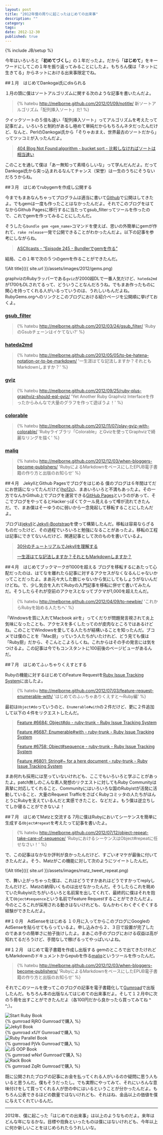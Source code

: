 ```yaml
---
layout: post
title: "2012年僕の周りに起こったはじめての出来事"
description: ""
category: 
tags: 
date: 2012-12-30
published: true
---
```

{% include JB/setup %}

今年はいろいろと「**初めてづくし**」の１年だったよ。だから「**はじめて**」をキーワードにしてこの１年を振り返ってみることにしたよ。もちろん僕は「ネットに生きてる」からネットにおける出来事限定でね。

##１月　はじめてDankogai氏にdisられる

１月の頭に僕はソートアルゴリズムに関する次のような記事を書いたんだよ。

> {% hatebu  http://melborne.github.com/2012/01/09/notitle/ 新ソートアルゴリズム「配列挿入ソート」だ! %}

クイックソートの５倍も速い「配列挿入ソート」ってアルゴリズムを考えたって記事だよ。いろいろと制約があるし極めて単純だからもちろんネタだったんだけど、なんと、PerlのDankogai氏から「そりゃおまえ、世界最古のソートだから」ってツッコミが入ったんだよ。

> [404 Blog Not Found:algorithm - bucket sort - 比較しなければソートは相当速い](http://blog.livedoor.jp/dankogai/archives/51764496.html '404 Blog Not Found:algorithm - bucket sort - 比較しなければソートは相当速い')

このことを通して僕は「あー無知って素晴らしいな」って学んだんだよ。だってDankogai氏から突っ込まれるなんてチャンス（栄誉）は一生のうちにそうないだろうからね。

##３月　はじめてrubygemを作成し公開する

今までもまあなんちゃってプログラムは適当に書いて[Github](https://github.com/melborne 'melborne')で公開はしてきたよ。でもgemは一度も作ったことはなかったんだよ。それでこのブログをはてなからGithub Pagesに移行するに当たってgsub_filterってツールを作ったので、これでgemを作ってみることにしたんだ。

そうしたら`bundle gem <gem_name>`コマンドを使えば、思いの外簡単にgemが作れて、`rake release`一発で公開できることがわかったんだよ。以下の記事を参考にしながらね。

> [ASCIIcasts - “Episode 245 - Bundlerでgemを作る”](http://ja.asciicasts.com/episodes/245-new-gem-with-bundler 'ASCIIcasts - “Episode 245 - Bundlerでgemを作る”')

結局、この１年で次の５つのgemを作ることができたんだ。


![Alt title]({{ site.url }}/assets/images/2012/gems.png)

graphvizのRubyラッパーである`gviz`が2000超DLで一番人気だけど、`hateda2md`が1700もDLされてるって、どういうことなんだろうね。でもまあ作ったものに関心を持ってくれる人がいるっていうのは、うれしいもんだよね。RubyGems.orgへのリンクとこのブログにおける紹介ページを公開順に挙げておくよ。

### [gsub_filter](https://rubygems.org/gems/gsub_filter 'gsub_filter | RubyGems.org | your community gem host')
> 
> {% hatebu http://melborne.github.com/2012/03/24/gsub_filter/ 'RubyのGsubチェーンはイケてない?' %}

### [hateda2md](https://rubygems.org/gems/hateda2md 'hateda2md | RubyGems.org | your community gem host')
> 
> {% hatebu http://melborne.github.com/2012/05/05/to-be-hatena-notation-or-to-be-markdown/ '一生涯はてな記法しますか？それともMarkdownしますか？' %}


### [gviz](https://rubygems.org/gems/gviz 'gviz | RubyGems.org | your community gem host')
> 
> {% hatebu http://melborne.github.com/2012/09/25/ruby-plus-graphviz-should-eql-gviz/ 'Yet Another Ruby Graphviz Interfaceを作ったからみんなで大量のグラフを作って遊ぼうよ！' %}

### [colorable](https://rubygems.org/gems/colorable 'colorable | RubyGems.org | your community gem host')
> 
> {% hatebu http://melborne.github.com/2012/11/07/play-gviz-with-colorable/ 'Rubyライブラリ「Colorable」とGvizを使ってGraphvizで綺麗なリングを描く' %}

### [maliq](https://rubygems.org/gems/maliq 'maliq | RubyGems.org | your community gem host')
> 
> {% hatebu http://melborne.github.com/2012/12/03/when-bloggers-become-publishers/ 'RubyによるMarkdownをベースにしたEPUB電子書籍の作り方と出版のお知らせ' %}


##４月　JekyllとGithub Pagesでブログをはじめる
僕のブログは６年間はてだにお世話になってたんだけど([hp12c](http://d.hatena.ne.jp/keyesberry/ 'hp12c'))、まあいろいろと不満もあったよ。その一方でなんかGithub上でブログを運営できる[GitHub Pages](http://pages.github.com/ 'GitHub Pages')というのがあって、そこでブログをやってるとHackerっぽくてクール見えるって噂が流れてきたんだ。で、まあ僕はそーゆうのに弱いから一念発起して移転することにしたんだよ。

ブログは[jekyll](http://jekyllrb.com/ 'jekyll')と[Jekyll-Bootstrap](http://jekyllbootstrap.com/ 'Blogging with Jekyll Tutorial | Jekyll-Bootstrap')を使って構築したんだ。移転は容易ならざるものだったけど、その過程でいろいろと勉強になることがあったよ。移転の工程は記事にできてないんだけど、関連記事として次のものを書いているよ。

> [30分のチュートリアルでJekyllを理解する](http://melborne.github.com/2012/05/13/first-step-of-jekyll/ '30分のチュートリアルでJekyllを理解する')
> 
> [一生涯はてな記法しますか？それともMarkdownしますか？](http://melborne.github.com/2012/05/05/to-be-hatena-notation-or-to-be-markdown/ '一生涯はてな記法しますか？それともMarkdownしますか？')

##４月　はじめてブックマークが1000を超える
ブログを移転するにあたって心配だったのは、はてなを離れたら記事に対するアクセスがなくなるんじゃないかってことだったよ。まあ元々大した数じゃないから気にしてもしょうがないんだけどね。で、少し気合を入れてRubyの入門記事を移転に併せて書いてみたんだ。そうしたらそれが空前のアクセスとなってブクマが1,000を超えたんだ。

> {% hatebu http://melborne.github.com/2012/04/09/to-newbie/ 'これからRubyを始める人たちへ' %}

「Windowsを質に入れてMacbook airを」ってくだりが問題発言視されて炎上気味になったことも、アクセスを多くしたってのが皮肉なところではあるけどね。このことでWindowsを愛してる人たちが結構いることを知ったんだ。ブコメでは僕のことを「Mac厨」っていう人たちがいたけれど、どう見ても僕は「Ruby厨」だから、そこんとこよろしくね。これからはその手の発言には気をつけるよ。この記事は今でもコンスタントに100前後のページビューがあるんだ。

##７月　はじめてふぃちゃりくえすとする

Rubyの機能に対するはじめてのFeature Requestを[Ruby Issue Tracking System](http://bugs.ruby-lang.org/projects/ruby?jump=issues '概要 - Ruby - Ruby Issue Tracking System')に出したよ。

> {% hatebu http://melborne.github.com/2012/07/03/feature-request-enumerable-with/ 'はじめてのふぃちゃありくえすと〜Ruby編' %}

最初は`Object#do`っていうのと、`Enumerable#with`の２件だけど、更に２件追加して以下の４件をリクエストしたんだ。

> [Feature #6684: Object#do - ruby-trunk - Ruby Issue Tracking System](http://bugs.ruby-lang.org/issues/6684 'Feature #6684: Object#do - ruby-trunk - Ruby Issue Tracking System')
> 
> [Feature #6687: Enumerable#with - ruby-trunk - Ruby Issue Tracking System](http://bugs.ruby-lang.org/issues/6687#change-28453 'Feature #6687: Enumerable#with - ruby-trunk - Ruby Issue Tracking System')
> 
> [Feature #6758: Object#sequence - ruby-trunk - Ruby Issue Tracking System](http://bugs.ruby-lang.org/issues/6758#change-28415 'Feature #6758: Object#sequence - ruby-trunk - Ruby Issue Tracking System')
> 
> [Feature #6801: String#~ for a here document - ruby-trunk - Ruby Issue Tracking System](http://bugs.ruby-lang.org/issues/6801 'Feature #6801: String#~ for a here document - ruby-trunk - Ruby Issue Tracking System')

まあ何れも採用には至っていないけれども、ここでもいろいろと学ぶことがあったよ。patch無しのこんな素人発想のリクエストに対してもRuby Communityは真摯に対応してくれること、Communityにはいろいろな国のRubyistが活発に活動していること、大量のRequest TrafficをさばくRubyコミッタの人たちがほんとうにRubyを支えているんだと実感できたこと、などだよ。もう僕は逆立ちしてしか寝ることができないよ！

##７月　はじめてMatzと交流する
7月に僕はRubyにおいてシーケンスを簡単に生成する`Object#repeat`を考えたって記事を書いたよ。

> {% hatebu http://melborne.github.com/2012/07/12/object-repeat-take-care-of-sequence/ 'RubyにおけるシーケンスはObject#repeatに任せなさい！' %}

で、この記事はなかなか評判が良かったんだけど、すごいオマケが最後に付いてきたんだよ。そう、Matzがこの機能に対して次のようにツイートしたんだ。

![Alt title]({{ site.url }}/assets/images/matz_tweet_repeat.png)

で、舞い上がっちゃった僕は、これはどうですかあれはどうですかってreplyしたんだけど、Matzの納得いくものは出せなかったんだ。そうしたらこれを眺めていたRubyistたちがいろいろと名前案を出してくれて、最終的に僕はそれを抱えて`Object#sequence`という名前でFeature Requestすることができたんだよ。今のところこれが採用される動きはないけれども、なんかわくわくぞくぞくする経験ができたんだよ。

##１０月　AdSenseをはじめる
１０月に入ってからこのブログにGoogleのAdSenseを貼らせてもらっているよ。申し込みから２、３日で設置が完了したのであまりの簡単さに拍子抜けしたよ。まあこの手のブログにおける収益は高が知れてるだろうけど、手間なしで稼げるってやっぱいいよね。

##１２月　はじめて電子書籍を作成し出版する
gemのところで出てきたけれどもMarkdownのドキュメントからepubを作る[maliq](https://rubygems.org/gems/maliq 'maliq | RubyGems.org | your community gem host')というツールを作ったんだ。

> {% hatebu http://melborne.github.com/2012/12/03/when-bloggers-become-publishers/ 'RubyによるMarkdownをベースにしたEPUB電子書籍の作り方と出版のお知らせ' %}

それでこのツールを使ってこのブログの記事を電子書籍化して[Gumroad](https://gumroad.com/ 'Gumroad')で出版したんだ。もちろん本の出版なんてはじめての出来事だよ。そして１２月中に次の５冊を出すことができたんだよ（各100円だから良かったら買ってみてね ^ ^;）。

<div class="books">
  <div class="book" id="">
    <div class="cover">
      <img src='{{ site.url }}/assets/images/2012/start_ruby.jpg' alt='Start Ruby Book' />
    </div>
    <div class="buyButton">
      {% gumroad RjRO Gumroadで購入 %}
    </div>
  </div>
  <div class="book" id="">
    <div class="cover">
      <img src='{{ site.url }}/assets/images/2012/jekyll_cover.jpg' alt='Jekyll Book' />
    </div>
    <div class="buyButton">
      {% gumroad xfJY Gumroadで購入 %}
    </div>
  </div>
  <div class="book" id="">
    <div class="cover">
      <img src='{{ site.url }}/assets/images/2012/ruby_parallel_cover.png' alt='Ruby Parallel Book' />
    </div>
    <div class="buyButton">
      {% gumroad PjVk Gumroadで購入 %}
    </div>
  </div>
  <div class="book" id="">
    <div class="cover">
      <img src='{{ site.url }}/assets/images/2012/js_oop_cover.png' alt='JS OOP Book' />
    </div>
    <div class="buyButton">
      {% gumroad wNxf Gumroadで購入 %}
    </div>
  </div>
  <div class="book" id="">
    <div class="cover">
      <img src='{{ site.url }}/assets/images/2012/rack_cover.png' alt='Rack Book' />
    </div>
    <div class="buyButton">
      {% gumroad ZqRt Gumroadで購入 %}
    </div>
  </div>
</div>

<div style='clear:both;'></div>

既に公開されたブログの記事にお金を払ってくれる人がいるのか疑問に思う人もいると思うんだ。僕もそうだったし。でも実際にやってみて、それにいろんな意味付けをして買ってくれる人が世の中にはいるということが分かったんだよ。もちろん公表できるほどの数量ではないけれども、それはね、金品以上の価値を僕に与えてくれているんだ。

---

2012年、僕に起こった「はじめての出来事」は以上のようなものだよ。来年はどんな年になるかな。目標や抱負といったものは僕にはないけれども、今年以上に何か新しいことをはじめられたらうれしいな。


